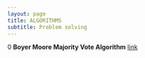 ```yaml
---
layout: page
title: ALGORITHMS
subtitle: Problem solving
---
```



0 **Boyer Moore Majority Vote Algorithm** [link](https://zhuanlan.zhihu.com/p/104609555)
